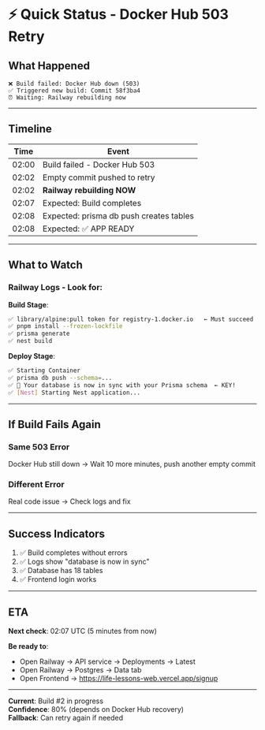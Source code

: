 # ⚡ Quick Status - Docker Hub 503 Retry

## What Happened

```
❌ Build failed: Docker Hub down (503)
✅ Triggered new build: Commit 58f3ba4
⏰ Waiting: Railway rebuilding now
```

---

## Timeline

| Time | Event |
|------|-------|
| 02:00 | Build failed - Docker Hub 503 |
| 02:02 | Empty commit pushed to retry |
| 02:02 | **Railway rebuilding NOW** |
| 02:07 | Expected: Build completes |
| 02:08 | Expected: prisma db push creates tables |
| 02:08 | Expected: ✅ APP READY |

---

## What to Watch

### Railway Logs - Look for:

**Build Stage**:
```bash
✅ library/alpine:pull token for registry-1.docker.io   ← Must succeed
✅ pnpm install --frozen-lockfile
✅ prisma generate
✅ nest build
```

**Deploy Stage**:
```bash
✅ Starting Container
✅ prisma db push --schema=...
✅ 🚀 Your database is now in sync with your Prisma schema  ← KEY!
✅ [Nest] Starting Nest application...
```

---

## If Build Fails Again

### Same 503 Error
Docker Hub still down → Wait 10 more minutes, push another empty commit

### Different Error
Real code issue → Check logs and fix

---

## Success Indicators

1. ✅ Build completes without errors
2. ✅ Logs show "database is now in sync"
3. ✅ Database has 18 tables
4. ✅ Frontend login works

---

## ETA

**Next check**: 02:07 UTC (5 minutes from now)

**Be ready to**:
- Open Railway → API service → Deployments → Latest
- Open Railway → Postgres → Data tab  
- Open Frontend → https://life-lessons-web.vercel.app/signup

---

**Current**: Build #2 in progress  
**Confidence**: 80% (depends on Docker Hub recovery)  
**Fallback**: Can retry again if needed
